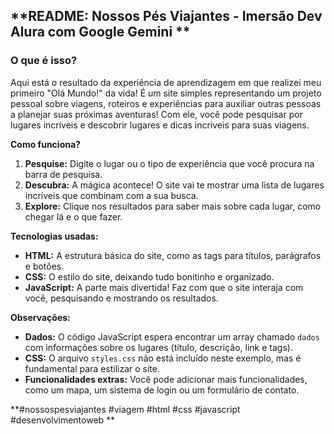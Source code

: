 ## **README: Nossos Pés Viajantes - Imersão Dev Alura com Google Gemini ** 

### **O que é isso?**

Aqui está o resultado da experiência de aprendizagem em que realizei meu primeiro "Olá Mundo!" da vida! 
É um site simples representando um projeto pessoal sobre viagens, roteiros e experiências para auxiliar outras pessoas a planejar suas próximas aventuras! Com ele, você pode pesquisar por lugares incríveis e descobrir lugares e dicas incríveis para suas viagens. 

**Como funciona?**

1. **Pesquise:** Digite o lugar ou o tipo de experiência que você procura na barra de pesquisa.
2. **Descubra:** A mágica acontece! O site vai te mostrar uma lista de lugares incríveis que combinam com a sua busca.
3. **Explore:** Clique nos resultados para saber mais sobre cada lugar, como chegar lá e o que fazer.

**Tecnologias usadas:**

* **HTML:** A estrutura básica do site, como as tags para títulos, parágrafos e botões.
* **CSS:** O estilo do site, deixando tudo bonitinho e organizado.
* **JavaScript:** A parte mais divertida! Faz com que o site interaja com você, pesquisando e mostrando os resultados.

**Observações:**

* **Dados:** O código JavaScript espera encontrar um array chamado `dados` com informações sobre os lugares (título, descrição, link e tags).
* **CSS:** O arquivo `styles.css` não está incluído neste exemplo, mas é fundamental para estilizar o site.
* **Funcionalidades extras:** Você pode adicionar mais funcionalidades, como um mapa, um sistema de login ou um formulário de contato.


**#nossospesviajantes #viagem #html #css #javascript #desenvolvimentoweb **
